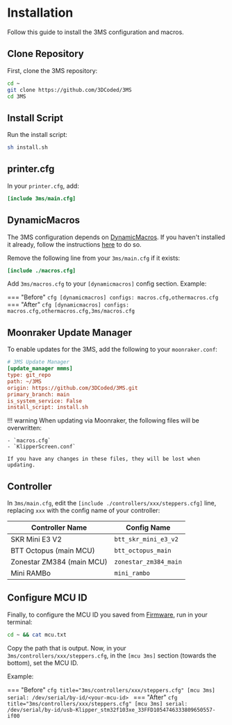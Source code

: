 # Installation

Follow this guide to install the 3MS configuration and macros.

## Clone Repository

First, clone the 3MS repository:

```sh
cd ~
git clone https://github.com/3DCoded/3MS
cd 3MS
```

## Install Script

Run the install script:

```sh
sh install.sh
```

## printer.cfg

In your `printer.cfg`, add:

```cfg title="printer.cfg"
[include 3ms/main.cfg]
```

## DynamicMacros

The 3MS configuration depends on [DynamicMacros](https://github.com/3dcoded/DynamicMacros). If you haven't installed it already, follow the instructions [here](https://3dcoded.github.io/DynamicMacros/setup/) to do so.

Remove the following line from your `3ms/main.cfg` if it exists:

```cfg title="3ms/main.cfg"
[include ./macros.cfg]
```

Add `3ms/macros.cfg` to your `[dynamicmacros]` config section. Example:

=== "Before"
    ```cfg
    [dynamicmacros]
    configs: macros.cfg,othermacros.cfg
    ```
=== "After"
    ```cfg
    [dynamicmacros]
    configs: macros.cfg,othermacros.cfg,3ms/macros.cfg
    ```

## Moonraker Update Manager

To enable updates for the 3MS, add the following to your `moonraker.conf`:

```cfg title="moonraker.conf"
# 3MS Update Manager
[update_manager mmms]
type: git_repo
path: ~/3MS
origin: https://github.com/3DCoded/3MS.git
primary_branch: main
is_system_service: False
install_script: install.sh
```

!!! warning
    When updating via Moonraker, the following files will be overwritten:
        
    - `macros.cfg`
    - `KlipperScreen.conf`
    
    If you have any changes in these files, they will be lost when updating.

## Controller

In `3ms/main.cfg`, edit the `[include ./controllers/xxx/steppers.cfg]` line, replacing `xxx` with the config name of your controller:

| Controller Name | Config Name |
| - | - |
| SKR Mini E3 V2 | `btt_skr_mini_e3_v2` |
| BTT Octopus (main MCU) | `btt_octopus_main` |
| Zonestar ZM384 (main MCU) | `zonestar_zm384_main` |
| Mini RAMBo | `mini_rambo` |

## Configure MCU ID

Finally, to configure the MCU ID you saved from [Firmware](firmware.md), run in your terminal:

```sh
cd ~ && cat mcu.txt
```

Copy the path that is output. Now, in your `3ms/controllers/xxx/steppers.cfg`, in the `[mcu 3ms]` section (towards the bottom), set the MCU ID.

Example:

=== "Before"
    ```cfg title="3ms/controllers/xxx/steppers.cfg"
    [mcu 3ms]
    serial: /dev/serial/by-id/<your-mcu-id>
    ```
=== "After"
    ```cfg title="3ms/controllers/xxx/steppers.cfg"
    [mcu 3ms]
    serial: /dev/serial/by-id/usb-Klipper_stm32f103xe_33FFD1054746333809650557-if00
    ```